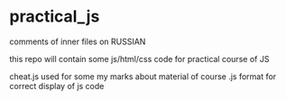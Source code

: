 # practical_js
comments of inner files on RUSSIAN

this repo will contain some js/html/css code for practical course of JS

cheat.js used for some my marks about material of course
    .js format for correct display of js code